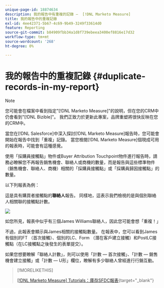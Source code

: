 ```yaml
---
unique-page-id: 18874634
description: 我的報告中有重複的記錄 —  [!DNL Marketo Measure]
title: 我的報告中的重複記錄
exl-id: 4ee42371-5b67-4c69-9b49-3249f33614d0
feature: Reporting
source-git-commit: b84909fbb34a1d8f739ebeea3400ef8816e17d32
workflow-type: tm+mt
source-wordcount: '268'
ht-degree: 0%

---
```


# 我的報告中的重複記錄 {#duplicate-records-in-my-report}

>[!NOTE]
>
>您可能會在檔案中看到指定&quot;[!DNL Marketo Measure]&quot;的說明，但在您的CRM中仍會看到&quot;[!DNL Bizible]&quot;。 我們正致力於更新此專案，品牌重塑將很快反映在您的CRM中。

當您在[!DNL Salesforce]中深入探討[!DNL Marketo Measure]報告時，您可能會開始在報告中找到「重複」記錄。 當您檢閱[!DNL Marketo Measure]個現成可用的報表時，可能會有這種感覺。

使用「採購員接觸點」物件或Buyer Attribution Touchpoint物件進行報告時，請務必瞭解您不再報告銷售機會、聯絡人或商機的數量，而是報告與這些標準物件（銷售機會、聯絡人、商機）相關的「採購員接觸點」或「採購員歸因接觸點」的數量。

以下列報表為例：

這是具有購買者接觸點的&#x200B;**聯絡人**&#x200B;報告。 同樣地，這表示我們檢視的是與個別聯絡人相關聯的接觸點計數。

![](assets/1.gif)

如您所見，報表中似乎有三個James Williams聯絡人，因此您可能會想「重複！」

不過，此報表會顯示與James相關的接觸點數量。 在報表中，您可以看到James有個別的FT （首次接觸）、個別的LC、Form （潛在客戶建立接觸）和PostLC接觸點（在LC接觸點之後發生的表單提交）。

如果您想要瞭解「聯絡人計數」，則可以使用「計數 — 首次接觸」、「計數 — 銷售機會建立接觸」或「計數 — U形」欄位，瞭解有多少聯絡人曾經進行行銷互動。

>[!MORELIKETHIS]
>
>[[!DNL Marketo Measure] Tutorials：庫存SFDC報表](https://experienceleague.adobe.com/zh-hant/docs/marketo-measure-learn/tutorials/onboarding/marketo-measure-102/stock-salesforce-reports){target="_blank"}
